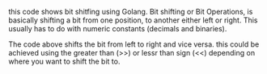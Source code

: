 this code shows bit shitfing using Golang. Bit shifting or Bit Operations,
is basically shifting a bit from one position, to another either left or right. This
usually has to do with numeric constants (decimals and binaries).


The code above shifts the bit from left to right and vice versa. this could be achieved using
the greater than (>>) or lessr than sign (<<) depending on where you want to shift the bit to.

